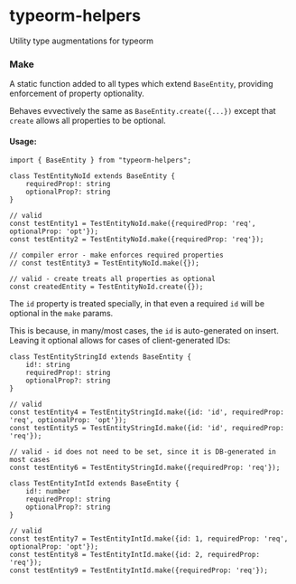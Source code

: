 # typeorm-helpers
Utility type augmentations for typeorm

### Make

A static function added to all types which extend `BaseEntity`, providing enforcement of property optionality.

Behaves evvectively the same as `BaseEntity.create({...})` except that `create` allows all properties to be optional.

#### Usage: 


```
import { BaseEntity } from "typeorm-helpers";

class TestEntityNoId extends BaseEntity {
    requiredProp!: string
    optionalProp?: string
}

// valid
const testEntity1 = TestEntityNoId.make({requiredProp: 'req', optionalProp: 'opt'});
const testEntity2 = TestEntityNoId.make({requiredProp: 'req'});

// compiler error - make enforces required properties
// const testEntity3 = TestEntityNoId.make({});

// valid - create treats all properties as optional
const createdEntity = TestEntityNoId.create({});
```

The `id` property is treated specially, in that even a required `id` will be optional in the `make` params.

This is because, in many/most cases, the `id` is auto-generated on insert. Leaving it optional allows for cases of client-generated IDs:

```
class TestEntityStringId extends BaseEntity {
    id!: string
    requiredProp!: string
    optionalProp?: string
}

// valid
const testEntity4 = TestEntityStringId.make({id: 'id', requiredProp: 'req', optionalProp: 'opt'});
const testEntity5 = TestEntityStringId.make({id: 'id', requiredProp: 'req'});

// valid - id does not need to be set, since it is DB-generated in most cases
const testEntity6 = TestEntityStringId.make({requiredProp: 'req'});

class TestEntityIntId extends BaseEntity {
    id!: number
    requiredProp!: string
    optionalProp?: string
}

// valid
const testEntity7 = TestEntityIntId.make({id: 1, requiredProp: 'req', optionalProp: 'opt'});
const testEntity8 = TestEntityIntId.make({id: 2, requiredProp: 'req'});
const testEntity9 = TestEntityIntId.make({requiredProp: 'req'});
```
